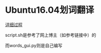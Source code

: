 # Ubuntu16.04划词翻译

[详细过程](https://e6757600.wiz03.com/wapp/pages/view/share/s/3Ctno00M217F2eFikT2eDvz72eKtiM1p5h7G2iTF5L2qSyqb)

script.sh是参考了网上博主（如参考链接中）的

而words_gui.py则是自己编写



